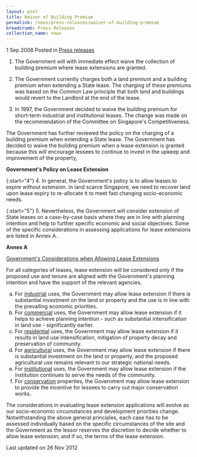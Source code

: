 ```yaml
---
layout: post
title: Waiver of Building Premium
permalink: /news/press-releases/waiver-of-building-premium
breadcrumb: Press Releases
collection_name: news
---
```




1 Sep 2008 Posted in [Press releases](/news/press-releases)

1. The Government will with immediate effect waive the collection of building premium where lease extensions are granted.

2. The Government currently charges both a land premium and a building premium when extending a State lease. The charging of these premiums was based on the Common Law principle that both land and buildings would revert to the Landlord at the end of the lease.

3. In 1997, the Government decided to waive the building premium for short-term industrial and institutional leases. The change was made on the recommendation of the Committee on Singapore's Competitiveness.

The Government has further reviewed the policy on the charging of a building premium when extending a State lease. The Government has decided to waive the building premium when a lease extension is granted because this will encourage lessees to continue to invest in the upkeep and improvement of the property,

**Government's Policy on Lease Extension** 

{:start="4"}
4. In general, the Government's policy is to allow leases to expire without extension. In land scarce Singapore, we need to recover land upon lease expiry to re-allocate it to meet fast changing socio-economic needs.

{:start="5"}
5. Nevertheless, the Government will consider extension of State leases on a case-by-case basis where they are in line with planning intention and help to further specific economic and social objectives. Some of the specific considerations in assessing applications for lease extensions are listed in Annex A.



**Annex A** 


<u>Government's Considerations when Allowing Lease Extensions </u>

For all categories of leases, lease extension will be considered only if the proposed use and tenure are aligned with the Government's planning intention and have the support of the relevant agencies.

<ol style="list-style-type: lower-alpha">

<li>For <u>industrial</u> uses, the Government may allow lease extension if there is substantial investment on the land or property and the use is in line with the prevailing economic priorities.</li>

<li>For <u>commercial</u> uses, the Government may allow lease extension if it helps to achieve planning intention - such as substantial intensification in land use - significantly earlier.</li>

<li>For <u>residential</u> uses, the Government may allow lease extension if it results in land use intensification, mitigation of property decay and preservation of community. </li>

<li> For <u>agricultural</u> uses, the Government may allow lease extension if there is substantial investment on the land or property, and the proposed agricultural use remains relevant to our strategic national needs. </li>

<li> For <u>institutional</u> uses, the Government may allow lease extension if the institution continues to serve the needs of the community. </li>

<li>For <u>conservation</u> properties, the Government may allow lease extension to provide the incentive for lessees to carry out major conservation works.</li>

</ol>


The considerations in evaluating lease extension applications will evolve as our socio-economic circumstances and development priorities change. Notwithstanding the above general principles, each case has to be assessed individually based on the specific circumstances of the site and the Government as the lessor reserves the discretion to decide whether to allow lease extension; and if so, the terms of the lease extension.



<p class="right-side-updated">Last updated on 26 Nov 2012</p>


